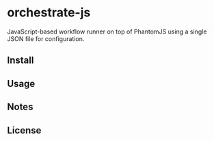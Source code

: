 # orchestrate-js

JavaScript-based workflow runner on top of PhantomJS using a single JSON file for configuration.

## Install 

## Usage

## Notes

## License